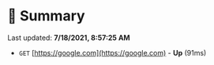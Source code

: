 # 📖 Summary
Last updated: **7/18/2021, 8:57:25 AM**

- `GET` [https://google.com](https://google.com) - **Up** (91ms)
